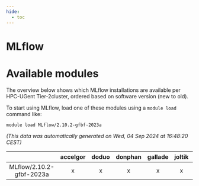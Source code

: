 ```yaml
---
hide:
  - toc
---
```


MLflow
======

# Available modules


The overview below shows which MLflow installations are available per HPC-UGent Tier-2cluster, ordered based on software version (new to old).

To start using MLflow, load one of these modules using a `module load` command like:

```shell
module load MLflow/2.10.2-gfbf-2023a
```

*(This data was automatically generated on Wed, 04 Sep 2024 at 16:48:20 CEST)*  

| |accelgor|doduo|donphan|gallade|joltik|shinx|skitty|
| :---: | :---: | :---: | :---: | :---: | :---: | :---: | :---: |
|MLflow/2.10.2-gfbf-2023a|x|x|x|x|x|-|x|
